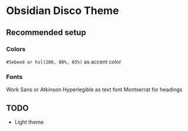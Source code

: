 # Obsidian Disco Theme

## Recommended setup

### Colors

`#5ebeed or hsl(200, 80%, 65%)` as accent color

### Fonts

Work Sans or Atkinson Hyperlegible as text font
Montserrat for headings

## TODO

- Light theme
